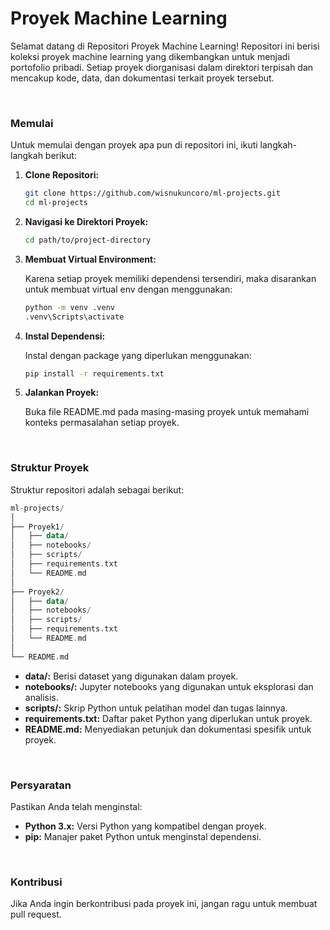 # Proyek Machine Learning

Selamat datang di Repositori Proyek Machine Learning! Repositori ini berisi koleksi proyek machine learning yang dikembangkan untuk menjadi portofolio pribadi. Setiap proyek diorganisasi dalam direktori terpisah dan mencakup kode, data, dan dokumentasi terkait proyek tersebut.

<br>

### Memulai

Untuk memulai dengan proyek apa pun di repositori ini, ikuti langkah-langkah berikut:

1. **Clone Repositori:**

   ```bash
   git clone https://github.com/wisnukuncoro/ml-projects.git
   cd ml-projects

2. **Navigasi ke Direktori Proyek:**

   ```bash
   cd path/to/project-directory

3. **Membuat Virtual Environment:**
  
   Karena setiap proyek memiliki dependensi tersendiri, maka disarankan untuk membuat virtual env dengan menggunakan:

   ```bash
   python -m venv .venv
   .venv\Scripts\activate

4. **Instal Dependensi:**
  
   Instal dengan package yang diperlukan menggunakan:

   ```bash
   pip install -r requirements.txt

5. **Jalankan Proyek:**
  
   Buka file README.md pada masing-masing proyek untuk memahami konteks permasalahan setiap proyek.

<br>

### Struktur Proyek

Struktur repositori adalah sebagai berikut:

  ```kotlin
  ml-projects/
  │
  ├── Proyek1/
  │   ├── data/
  │   ├── notebooks/
  │   ├── scripts/
  │   ├── requirements.txt
  │   └── README.md
  │
  ├── Proyek2/
  │   ├── data/
  │   ├── notebooks/
  │   ├── scripts/
  │   ├── requirements.txt
  │   └── README.md
  │
  └── README.md
  ```

  - **data/:** Berisi dataset yang digunakan dalam proyek.
  - **notebooks/:** Jupyter notebooks yang digunakan untuk eksplorasi dan analisis.
  - **scripts/:** Skrip Python untuk pelatihan model dan tugas lainnya.
  - **requirements.txt:** Daftar paket Python yang diperlukan untuk proyek.
  - **README.md:** Menyediakan petunjuk dan dokumentasi spesifik untuk proyek.

<br>

### Persyaratan

Pastikan Anda telah menginstal:

 - **Python 3.x:** Versi Python yang kompatibel dengan proyek.
 - **pip:** Manajer paket Python untuk menginstal dependensi.

<br>

### Kontribusi

Jika Anda ingin berkontribusi pada proyek ini, jangan ragu untuk membuat pull request.
